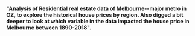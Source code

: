 <h4> <b> "Analysis of Residential real estate data of Melbourne--major metro in OZ, to explore the historical house prices by region. Also digged a bit deeper to look at which variable in the data impacted the house price in Melbourne between 1890-2018".  </b> </h4>

